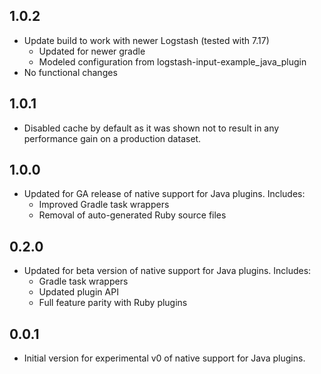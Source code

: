 ## 1.0.2
- Update build to work with newer Logstash (tested with 7.17)
  - Updated for newer gradle
  - Modeled configuration from logstash-input-example_java_plugin
- No functional changes

## 1.0.1
- Disabled cache by default as it was shown not to result in any
  performance gain on a production dataset.

## 1.0.0
- Updated for GA release of native support for Java plugins. Includes:
  - Improved Gradle task wrappers
  - Removal of auto-generated Ruby source files 

## 0.2.0
- Updated for beta version of native support for Java plugins. Includes:
  - Gradle task wrappers
  - Updated plugin API
  - Full feature parity with Ruby plugins

## 0.0.1
- Initial version for experimental v0 of native support for Java plugins.

